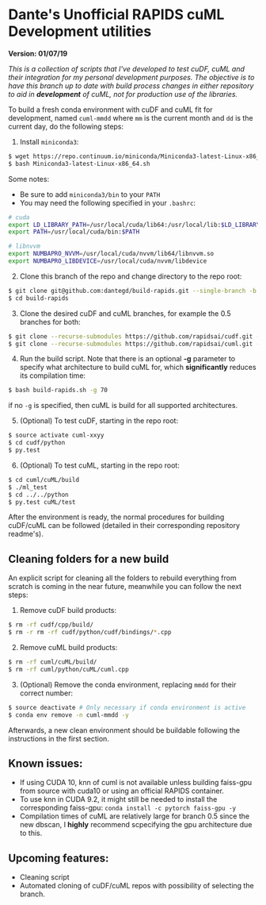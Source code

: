 # Dante's Unofficial RAPIDS cuML Development utilities
**Version: 01/07/19**

*This is a collection of scripts that I've developed to test cuDF, cuML and their integration for my personal development purposes. The objective is to have this branch up to date with build process changes in either repository to aid in **development** of cuML, not for production use of the libraries.*

To build a fresh conda environment with cuDF and cuML fit for development, named `cuml-mmdd` where `mm` is the current month and `dd` is the current day, do the following steps:

1. Install `miniconda3`:

```bash
$ wget https://repo.continuum.io/miniconda/Miniconda3-latest-Linux-x86_64.sh
$ bash Miniconda3-latest-Linux-x86_64.sh
```

Some notes:
* Be sure to add `miniconda3/bin` to your `PATH`
* You may need the following specified in your `.bashrc`:
```bash
# cuda
export LD_LIBRARY_PATH=/usr/local/cuda/lib64:/usr/local/lib:$LD_LIBRARY_PATH
export PATH=/usr/local/cuda/bin:$PATH

# libnvvm
export NUMBAPRO_NVVM=/usr/local/cuda/nvvm/lib64/libnvvm.so
export NUMBAPRO_LIBDEVICE=/usr/local/cuda/nvvm/libdevice
```

2. Clone this branch of the repo and change directory to the repo root:

```bash
$ git clone git@github.com:dantegd/build-rapids.git --single-branch -b dev-cuml
$ cd build-rapids
```

3. Clone the desired cuDF and cuML branches, for example the 0.5 branches for both:

```bash
$ git clone --recurse-submodules https://github.com/rapidsai/cudf.git --single-branch -b branch-0.5
$ git clone --recurse-submodules https://github.com/rapidsai/cuml.git --single-branch -b branch-0.5
```

4. Run the build script. Note that there is an optional **-g** parameter to specify what architecture to build cuML for, which **significantly** reduces its compilation time:

```bash
$ bash build-rapids.sh -g 70
```

if no `-g` is specified, then cuML is build for all supported architectures.

5. (Optional) To test cuDF, starting in the repo root:

```bash
$ source activate cuml-xxyy
$ cd cudf/python
$ py.test
```

6. (Optional) To test cuML, starting in the repo root:

```bash
$ cd cuml/cuML/build
$ ./ml_test
$ cd ../../python
$ py.test cuML/test
```

After the environment is ready, the normal procedures for building cuDF/cuML can be followed (detailed in their corresponding repository readme's).

## Cleaning folders for a new build

An explicit script for cleaning all the folders to rebuild everything from scratch is coming in the near future, meanwhile you can follow the next steps:

1. Remove cuDF build products:

```bash
$ rm -rf cudf/cpp/build/
$ rm -r rm -rf cudf/python/cudf/bindings/*.cpp
```

2. Remove cuML build products:

```bash
$ rm -rf cuml/cuML/build/
$ rm -rf cuml/python/cuML/cuml.cpp
```

3. (Optional) Remove the conda environment, replacing `mmdd` for their correct number:

```bash
$ source deactivate # Only necessary if conda environment is active
$ conda env remove -n cuml-mmdd -y
```

Afterwards, a new clean environment should be buildable following the instructions in the first section.

## Known issues:

- If using CUDA 10, knn of cuml is not available unless building faiss-gpu from source with cuda10 or using an official RAPIDS container.
- To use knn in CUDA 9.2, it might still be needed to install the corresponding faiss-gpu: `conda install -c pytorch faiss-gpu -y`
- Compilation times of cuML are relatively large for branch 0.5 since the new dbscan, I **highly** recommend scpecifying the gpu architecture due to this.


## Upcoming features:

- Cleaning script
- Automated cloning of cuDF/cuML repos with possibility of selecting the branch.

